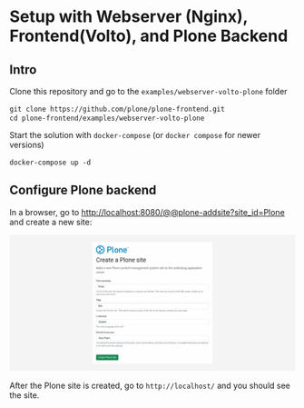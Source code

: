 # Setup with Webserver (Nginx), Frontend(Volto), and Plone Backend

## Intro

Clone this repository and go to the `examples/webserver-volto-plone` folder

```shell
git clone https://github.com/plone/plone-frontend.git
cd plone-frontend/examples/webserver-volto-plone
```

Start the solution with `docker-compose` (or `docker compose` for newer versions)

```shell
docker-compose up -d
```

## Configure Plone backend

In a browser, go to [http://localhost:8080/@@plone-addsite?site_id=Plone](http://localhost:8080/@@plone-addsite?site_id=Plone) and create a new site:

![Plone site creation](./plone-setup.png "Plone site creation")

After the Plone site is created, go to `http://localhost/` and you should see the site.
